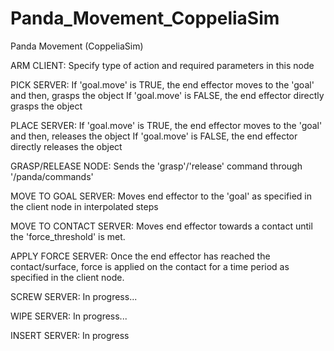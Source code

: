 # Panda_Movement_CoppeliaSim
Panda Movement (CoppeliaSim)

ARM CLIENT:
Specify type of action and required parameters in this node

PICK SERVER:
If 'goal.move' is TRUE, the end effector moves to the 'goal' and then, grasps the object
If 'goal.move' is FALSE, the end effector directly grasps the object

PLACE SERVER:
If 'goal.move' is TRUE, the end effector moves to the 'goal' and then, releases the object
If 'goal.move' is FALSE, the end effector directly releases the object

GRASP/RELEASE NODE:
Sends the 'grasp'/'release' command through '/panda/commands'

MOVE TO GOAL SERVER:
Moves end effector to the 'goal' as specified in the client node in interpolated steps

MOVE TO CONTACT SERVER:
Moves end effector towards a contact until the 'force_threshold' is met. 

APPLY FORCE SERVER:
Once the end effector has reached the contact/surface, force is applied on the contact for a time period as specified in the client node. 

SCREW SERVER:
In progress...

WIPE SERVER:
In progress...

INSERT SERVER:
In progress




